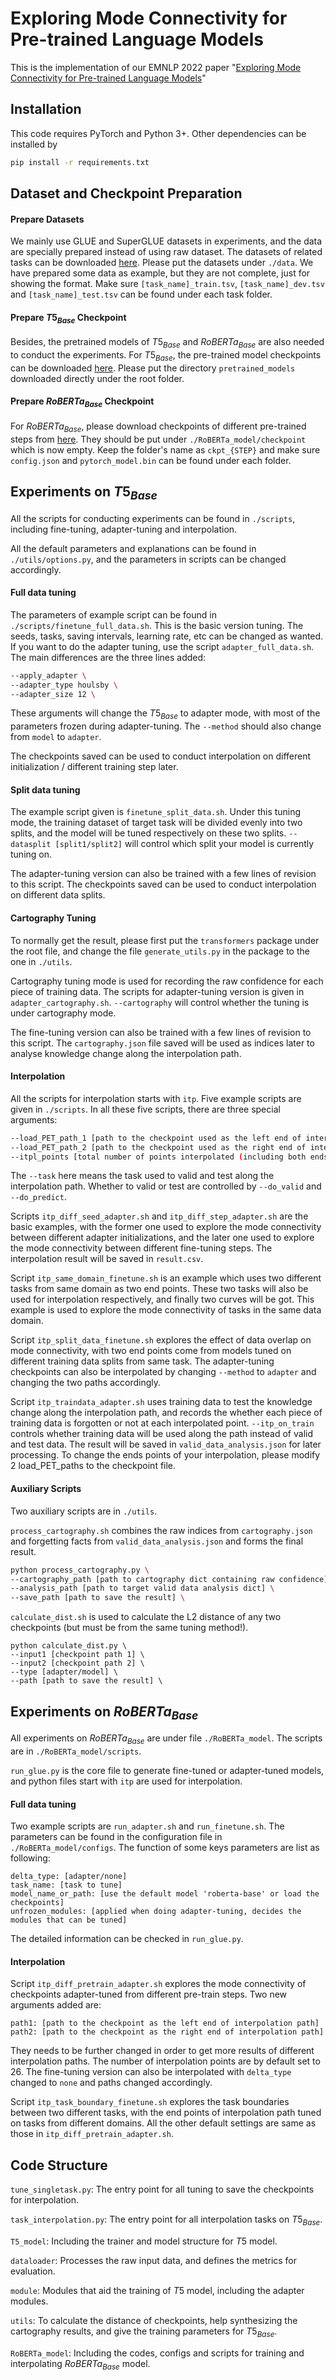 # Exploring Mode Connectivity for Pre-trained Language Models

This is the implementation of our EMNLP 2022 paper "[Exploring Mode Connectivity for Pre-trained Language Models](https://arxiv.org/pdf/2210.14102.pdf)"



## Installation

This code requires PyTorch and Python 3+. Other dependencies can be installed by

```bash
pip install -r requirements.txt
```



## Dataset and Checkpoint Preparation

#### Prepare Datasets

We mainly use GLUE and SuperGLUE datasets in experiments, and the data are specially prepared instead of using raw dataset. The datasets of related tasks can be downloaded [here](https://drive.google.com/drive/folders/1kxGRapy43Gf_0-Nuo1QgYmyo2cRg3NmT?usp=sharing). Please put the datasets under `./data`. We have prepared some data as example, but they are not complete, just for showing the format. Make sure `[task_name]_train.tsv`, `[task_name]_dev.tsv` and `[task_name]_test.tsv` can be found under each task folder.

#### Prepare $T5_{Base}$ Checkpoint

Besides, the pretrained models of $T5_{Base}$ and $RoBERTa_{Base}$ are also needed to conduct the experiments. For $T5_{Base}$, the pre-trained model checkpoints can be downloaded [here](https://drive.google.com/drive/folders/1OQLOcbgi61TI6idzKqlU47EJ30eQ29Lt?usp=sharing). Please put the directory `pretrained_models` downloaded directly under the root folder.

#### Prepare $RoBERTa_{Base}$ Checkpoint

For $RoBERTa_{Base}$, please download checkpoints of different pre-trained steps from [here](https://drive.google.com/drive/folders/1P4H73T2VcNej0IGUbnkmZd78OGEwnM9o?usp=sharing). They should be put under `./RoBERTa_model/checkpoint` which is now empty. Keep the folder's name as `ckpt_{STEP}` and make sure `config.json` and `pytorch_model.bin` can be found under each folder.



## Experiments on $T5_{Base}$

All the scripts for conducting experiments can be found in `./scripts`, including fine-tuning, adapter-tuning and interpolation.

All the default parameters and explanations can be found in `./utils/options.py`, and the parameters in scripts can be changed accordingly.

#### Full data tuning

The parameters of example script can be found in `./scripts/finetune_full_data.sh`. This is the basic version tuning. The seeds, tasks, saving intervals, learning rate, etc can be changed as wanted. If you want to do the adapter tuning, use the script `adapter_full_data.sh`. The main differences are the three lines added:

```bash
--apply_adapter \
--adapter_type houlsby \
--adapter_size 12 \
```

These arguments will change the $T5_{Base}$ to adapter mode, with most of the parameters frozen during adapter-tuning. The `--method` should also change from `model` to `adapter`.

The checkpoints saved can be used to conduct interpolation on different initialization / different training step later.

#### Split data tuning

The example script given is `finetune_split_data.sh`. Under this tuning mode, the training dataset of target task will be divided evenly into two splits, and the model will be tuned respectively on these two splits. `--datasplit [split1/split2]` will control which split your model is currently tuning on.

The adapter-tuning version can also be trained with a few lines of revision to this script. The checkpoints saved can be used to conduct interpolation on different data splits.

#### Cartography Tuning

To normally get the result, please first put the `transformers` package under the root file, and change the file `generate_utils.py` in the package to the one in `./utils`.

Cartography tuning mode is used for recording the raw confidence for each piece of training data. The scripts for adapter-tuning version is given in  `adapter_cartography.sh`. `--cartography` will control whether the tuning is under cartography mode.

The fine-tuning version can also be trained with a few lines of revision to this script. The `cartography.json` file saved will be used as indices later to analyse knowledge change along the interpolation path.

#### Interpolation

All the scripts for interpolation starts with `itp`. Five example scripts are given in `./scripts`. In all these five scripts, there are three special arguments:

```bash
--load_PET_path_1 [path to the checkpoint used as the left end of interpolation path] \
--load_PET_path_2 [path to the checkpoint used as the right end of interpolation path] \
--itpl_points [total number of points interpolated (including both ends)] \
```

The `--task` here means the task used to valid and test along the interpolation path. Whether to valid or test are controlled by `--do_valid` and `--do_predict`.

Scripts `itp_diff_seed_adapter.sh` and `itp_diff_step_adapter.sh` are the basic examples, with the former one used to explore the mode connectivity between different adapter initializations, and the later one used to explore the mode connectivity between different fine-tuning steps. The interpolation result will be saved in `result.csv`.

Script `itp_same_domain_finetune.sh` is an example which uses two different tasks from same domain as two end points. These two tasks will also be used for interpolation respectively, and finally two curves will be got. This example is used to explore the mode connectivity of tasks in the same data domain. 

Script `itp_split_data_finetune.sh` explores the effect of data overlap on mode connectivity, with two end points come from models tuned on different training data splits from same task. The adapter-tuning checkpoints can also be interpolated by changing `--method` to `adapter` and changing the two paths accordingly.

Script `itp_traindata_adapter.sh` uses training data to test the knowledge change along the interpolation path, and records the whether each piece of training data is forgotten or not at each interpolated point. `--itp_on_train` controls whether training data will be used along the path instead of valid and test data. The result will be saved in `valid_data_analysis.json` for later processing. To change the ends points of your interpolation, please modify 2 load_PET_paths to the checkpoint file.

#### Auxiliary Scripts

Two auxiliary scripts are in `./utils`.

`process_cartography.sh` combines the raw indices from `cartography.json` and forgetting facts from `valid_data_analysis.json` and forms the final result.

```bash
python process_cartography.py \
--cartography_path [path to cartography dict containing raw confidence] \
--analysis_path [path to target valid data analysis dict] \
--save_path [path to save the result] \
```

`calculate_dist.sh` is used to calculate the L2 distance of any two checkpoints (but must be from the same tuning method!).

```
python calculate_dist.py \
--input1 [checkpoint path 1] \
--input2 [checkpoint path 2] \
--type [adapter/model] \
--path [path to save the result] \
```



## Experiments on $RoBERTa_{Base}$ 

All experiments on $RoBERTa_{Base}$ are under file `./RoBERTa_model`. The scripts are in `./RoBERTa_model/scripts`.

`run_glue.py` is the core file to generate fine-tuned or adapter-tuned models, and python files start with `itp` are used for interpolation.

#### Full data tuning

Two example scripts are `run_adapter.sh` and `run_finetune.sh`. The parameters can be found in the configuration file in `./RoBERTa_model/configs`. The function of some keys  parameters are list as following:

```
delta_type: [adapter/none]
task_name: [task to tune]
model_name_or_path: [use the default model 'roberta-base' or load the checkpoints]
unfrozen_modules: [applied when doing adapter-tuning, decides the modules that can be tuned]
```

The detailed information can be checked in `run_glue.py`.

#### Interpolation

Script `itp_diff_pretrain_adapter.sh` explores the mode connectivity of checkpoints adapter-tuned from different pre-train steps. Two new arguments added are:

```
path1: [path to the checkpoint as the left end of interpolation path]
path2: [path to the checkpoint as the right end of interpolation path]
```

They needs to be further changed in order to get more results of different interpolation paths. The number of interpolation points are by default set to 26. The fine-tuning version can also be interpolated with `delta_type` changed to `none` and paths changed accordingly.

Script `itp_task_boundary_finetune.sh` explores the task boundaries between two different tasks, with the end points of interpolation path tuned on tasks from different domains. All the other default settings are same as those in `itp_diff_pretrain_adapter.sh`.



## Code Structure

`tune_singletask.py`: The entry point for all tuning to save the checkpoints for interpolation.

`task_interpolation.py`: The entry point for all interpolation tasks on $T5_{Base}$.

`T5_model`: Including the trainer and model structure for $T5$ model.

`dataloader`: Processes the raw input data, and defines the metrics for evaluation.

`module`: Modules that aid the training of $T5$ model, including the adapter modules.

`utils`: To calculate the distance of checkpoints, help synthesizing the cartography results, and give the training parameters for $T5_{Base}$.

`RoBERTa_model`: Including the codes, configs and scripts for training and interpolating $RoBERTa_{Base}$ model.



<!-- ## Citations

......



## Acknowledgments

......


 -->










